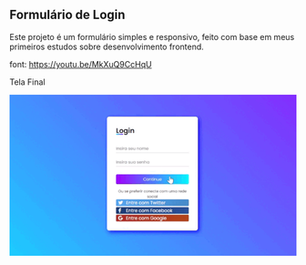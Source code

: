 <h2>Formulário de Login</h2>

<p>Este projeto é um formulário simples e responsivo, feito com base em meus primeiros estudos sobre desenvolvimento frontend.</p>

<span href="https://youtu.be/MkXuQ9CcHqU">font: https://youtu.be/MkXuQ9CcHqU</span>



Tela Final

<img src="assets/telaFinal.gif">

